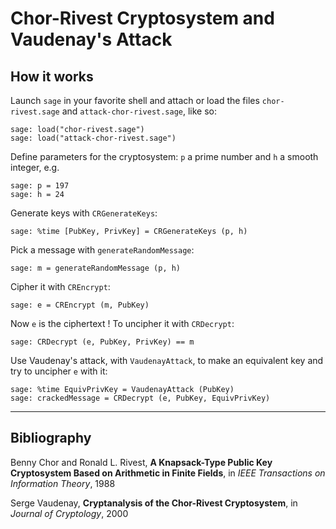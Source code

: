 # Chor-Rivest Cryptosystem and Vaudenay's Attack

## How it works
Launch `sage` in your favorite shell and attach or load the files `chor-rivest.sage` and `attack-chor-rivest.sage`, like so:

    sage: load("chor-rivest.sage")
    sage: load("attack-chor-rivest.sage")

Define parameters for the cryptosystem: `p` a prime number and `h` a smooth integer, e.g.

    sage: p = 197
    sage: h = 24

Generate keys with `CRGenerateKeys`:

    sage: %time [PubKey, PrivKey] = CRGenerateKeys (p, h)

Pick a message with `generateRandomMessage`:

    sage: m = generateRandomMessage (p, h)

Cipher it with `CREncrypt`:

    sage: e = CREncrypt (m, PubKey)

Now `e` is the ciphertext ! To uncipher it with `CRDecrypt`:

    sage: CRDecrypt (e, PubKey, PrivKey) == m

Use Vaudenay's attack, with `VaudenayAttack`, to make an equivalent key and try to uncipher `e` with it:

    sage: %time EquivPrivKey = VaudenayAttack (PubKey)
    sage: crackedMessage = CRDecrypt (e, PubKey, EquivPrivKey)

---
## Bibliography

Benny Chor and Ronald L. Rivest, **A Knapsack-Type Public Key Cryptosystem Based on Arithmetic in Finite Fields**, in *IEEE Transactions on Information Theory*, 1988

Serge Vaudenay, **Cryptanalysis of the Chor-Rivest Cryptosystem**, in *Journal of Cryptology*, 2000

